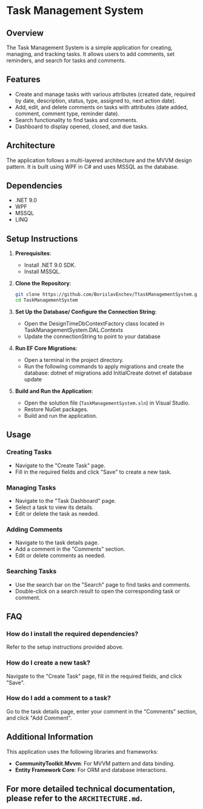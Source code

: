 # Task Management System

## Overview
The Task Management System is a simple application for creating, managing, and tracking tasks. It allows users to add comments, set reminders, and search for tasks and comments.

## Features
- Create and manage tasks with various attributes (created date, required by date, description, status, type, assigned to, next action date).
- Add, edit, and delete comments on tasks with attributes (date added, comment, comment type, reminder date).
- Search functionality to find tasks and comments.
- Dashboard to display opened, closed, and due tasks.

## Architecture
The application follows a multi-layered architecture and the MVVM design pattern. It is built using WPF in C# and uses MSSQL as the database.

## Dependencies
- .NET 9.0
- WPF
- MSSQL
- LINQ

## Setup Instructions
1. **Prerequisites**:
   - Install .NET 9.0 SDK.
   - Install MSSQL.

2. **Clone the Repository**:
   ```bash
   git clone https://github.com/BorislavEnchev/TtaskManagementSystem.git
   cd TaskManagementSystem

3. **Set Up the Database/ Configure the Connection String**:
   - Open the DesignTimeDbContextFactory class located in TaskManagementSystem.DAL.Contexts   
   - Update the connectionString to point to your database

4. **Run EF Core Migrations**:
    - Open a terminal in the project directory. 
    - Run the following commands to apply migrations and create the database:
        dotnet ef migrations add InitialCreate
        dotnet ef database update   

5. **Build and Run the Application**:
   - Open the solution file (`TaskManagementSystem.sln`) in Visual Studio.
   - Restore NuGet packages.
   - Build and run the application.

## Usage
### Creating Tasks
- Navigate to the "Create Task" page.
- Fill in the required fields and click "Save" to create a new task.

### Managing Tasks
- Navigate to the "Task Dashboard" page.
- Select a task to view its details.
- Edit or delete the task as needed.

### Adding Comments
- Navigate to the task details page.
- Add a comment in the "Comments" section.
- Edit or delete comments as needed.

### Searching Tasks
- Use the search bar on the "Search" page to find tasks and comments.
- Double-click on a search result to open the corresponding task or comment.

## FAQ
### How do I install the required dependencies?
Refer to the setup instructions provided above.

### How do I create a new task?
Navigate to the "Create Task" page, fill in the required fields, and click "Save".

### How do I add a comment to a task?
Go to the task details page, enter your comment in the "Comments" section, and click "Add Comment".

## Additional Information
This application uses the following libraries and frameworks:
- **CommunityToolkit.Mvvm**: For MVVM pattern and data binding.
- **Entity Framework Core**: For ORM and database interactions.

For more detailed technical documentation, please refer to the `ARCHITECTURE.md`.
---
